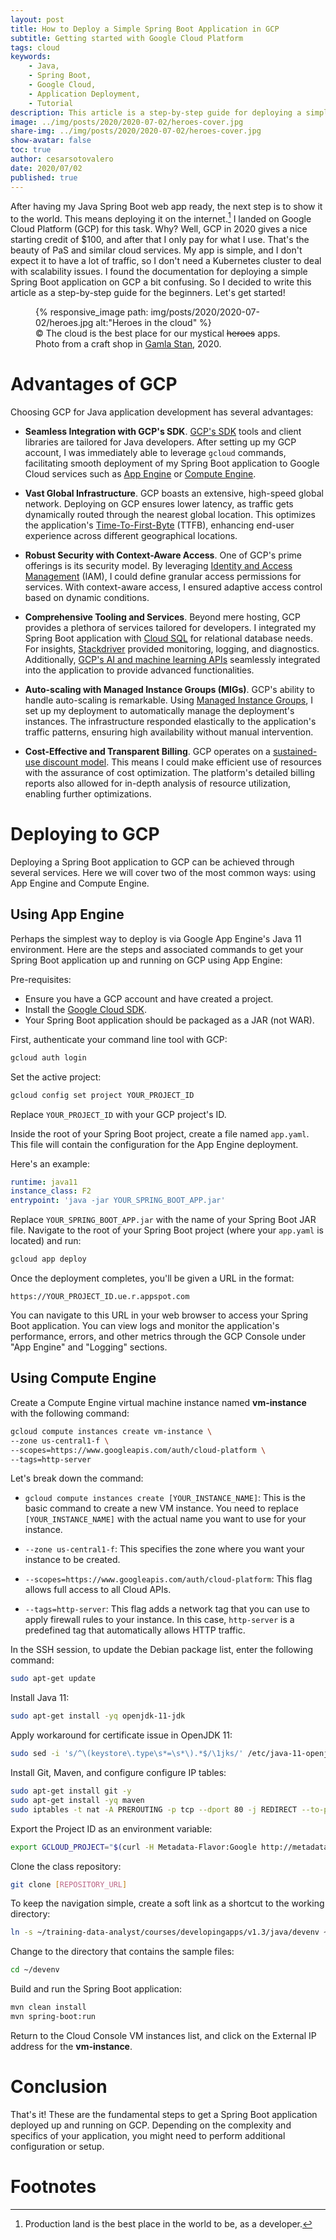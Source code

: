 ```yaml
---
layout: post
title: How to Deploy a Simple Spring Boot Application in GCP
subtitle: Getting started with Google Cloud Platform
tags: cloud
keywords: 
    - Java,
    - Spring Boot,
    - Google Cloud,
    - Application Deployment,
    - Tutorial
description: This article is a step-by-step guide for deploying a simple Spring Boot application on Google Cloud Platform (GCP). It covers deployment in App Engine and Compute Engine.
image: ../img/posts/2020/2020-07-02/heroes-cover.jpg
share-img: ../img/posts/2020/2020-07-02/heroes-cover.jpg
show-avatar: false
toc: true
author: cesarsotovalero
date: 2020/07/02
published: true
---
```


After having my Java Spring Boot web app ready, the next step is to show it to the world.
This means deploying it on the internet.[^1]
I landed on Google Cloud Platform (GCP) for this task.
Why?
Well, GCP in 2020 gives a nice starting credit of $100, and after that I only pay for what I use.
That's the beauty of PaS and similar cloud services.
My app is simple, and I don't expect it to have a lot of traffic, so I don't need a Kubernetes cluster to deal with scalability issues.
I found the documentation for deploying a simple Spring Boot application on GCP a bit confusing.
So I decided to write this article as a step-by-step guide for the beginners.
Let's get started!

<figure class="jb_picture">
  {% responsive_image path: img/posts/2020/2020-07-02/heroes.jpg alt:"Heroes in the cloud" %}
  <figcaption class="stroke"> 
    &#169; The cloud is the best place for our mystical <del>heroes</del> apps. Photo from a craft shop in <a href="https://goo.gl/maps/L6VH6HcfWr5ernk26">Gamla Stan</a>, 2020.
  </figcaption>
</figure>

# Advantages of GCP 

Choosing GCP for Java application development has several advantages:

- **Seamless Integration with GCP's SDK**. [GCP's SDK](https://cloud.google.com/sdk/) tools and client libraries are tailored for Java developers. After setting up my GCP account, I was immediately able to leverage `gcloud` commands, facilitating smooth deployment of my Spring Boot application to Google Cloud services such as [App Engine](https://cloud.google.com/appengine) or [Compute Engine](https://cloud.google.com/compute).

- **Vast Global Infrastructure**. GCP boasts an extensive, high-speed global network. Deploying on GCP ensures lower latency, as traffic gets dynamically routed through the nearest global location. This optimizes the application's [Time-To-First-Byte](https://en.wikipedia.org/wiki/Time_to_first_byte) (TTFB), enhancing end-user experience across different geographical locations.

- **Robust Security with Context-Aware Access**. One of GCP's prime offerings is its security model. By leveraging [Identity and Access Management](https://cloud.google.com/iam) (IAM), I could define granular access permissions for services. With context-aware access, I ensured adaptive access control based on dynamic conditions.

- **Comprehensive Tooling and Services**. Beyond mere hosting, GCP provides a plethora of services tailored for developers. I integrated my Spring Boot application with [Cloud SQL](https://cloud.google.com/sql) for relational database needs. For insights, [Stackdriver](https://cloud.google.com/products/operations?hl=en) provided monitoring, logging, and diagnostics. Additionally, [GCP's AI and machine learning APIs](https://cloud.google.com/products/ai) seamlessly integrated into the application to provide advanced functionalities.

- **Auto-scaling with Managed Instance Groups (MIGs)**. GCP's ability to handle auto-scaling is remarkable. Using [Managed Instance Groups](https://cloud.google.com/compute/docs/instance-groups), I set up my deployment to automatically manage the deployment's instances. The infrastructure responded elastically to the application's traffic patterns, ensuring high availability without manual intervention.

- **Cost-Effective and Transparent Billing**. GCP operates on a [sustained-use discount model](https://cloud.google.com/compute/docs/sustained-use-discounts). This means I could make efficient use of resources with the assurance of cost optimization. The platform's detailed billing reports also allowed for in-depth analysis of resource utilization, enabling further optimizations.

# Deploying to GCP

Deploying a Spring Boot application to GCP can be achieved through several services.
Here we will cover two of the most common ways: using App Engine and Compute Engine.

## Using App Engine

Perhaps the simplest way to deploy is via Google App Engine's Java 11 environment. 
Here are the steps and associated commands to get your Spring Boot application up and running on GCP using App Engine:

Pre-requisites:

- Ensure you have a GCP account and have created a project.
- Install the [Google Cloud SDK](https://cloud.google.com/sdk/docs/install).
- Your Spring Boot application should be packaged as a JAR (not WAR).

First, authenticate your command line tool with GCP:

```bash
gcloud auth login
```

Set the active project:

```bash
gcloud config set project YOUR_PROJECT_ID
```

Replace `YOUR_PROJECT_ID` with your GCP project's ID.

Inside the root of your Spring Boot project, create a file named `app.yaml`.
This file will contain the configuration for the App Engine deployment.

Here's an example:

```yaml
runtime: java11
instance_class: F2
entrypoint: 'java -jar YOUR_SPRING_BOOT_APP.jar'
```
Replace `YOUR_SPRING_BOOT_APP.jar` with the name of your Spring Boot JAR file.
Navigate to the root of your Spring Boot project (where your `app.yaml` is located) and run:

```bash
gcloud app deploy
```

Once the deployment completes, you'll be given a URL in the format:

```
https://YOUR_PROJECT_ID.ue.r.appspot.com
```

You can navigate to this URL in your web browser to access your Spring Boot application.
You can view logs and monitor the application's performance, errors, and other metrics through the GCP Console under "App Engine" and "Logging" sections.

## Using Compute Engine

Create a Compute Engine virtual machine instance named **vm-instance** with the following command:

```bash
gcloud compute instances create vm-instance \
--zone us-central1-f \
--scopes=https://www.googleapis.com/auth/cloud-platform \
--tags=http-server
```

Let's break down the command:

- `gcloud compute instances create [YOUR_INSTANCE_NAME]`: This is the basic command to create a new VM instance. You need to replace `[YOUR_INSTANCE_NAME]` with the actual name you want to use for your instance.

- `--zone us-central1-f`: This specifies the zone where you want your instance to be created.

- `--scopes=https://www.googleapis.com/auth/cloud-platform`: This flag allows full access to all Cloud APIs.

- `--tags=http-server`: This flag adds a network tag that you can use to apply firewall rules to your instance. In this case, `http-server` is a predefined tag that automatically allows HTTP traffic.

In the SSH session, to update the Debian package list, enter the following command:

```bash 
sudo apt-get update
```

Install Java 11:

```bash
sudo apt-get install -yq openjdk-11-jdk
```

Apply workaround for certificate issue in OpenJDK 11:

```bash
sudo sed -i 's/^\(keystore\.type\s*=\s*\).*$/\1jks/' /etc/java-11-openjdk/security/java.security; sudo rm /etc/ssl/certs/java/cacerts; sudo /usr/sbin/update-ca-certificates -f
```

Install Git, Maven, and configure configure IP tables:

```bash
sudo apt-get install git -y
sudo apt-get install -yq maven
sudo iptables -t nat -A PREROUTING -p tcp --dport 80 -j REDIRECT --to-port 8080
```

Export the Project ID as an environment variable:

```bash
export GCLOUD_PROJECT="$(curl -H Metadata-Flavor:Google http://metadata/computeMetadata/v1/project/project-id)"
```

Clone the class repository:

```bash
git clone [REPOSITORY_URL]
```

To keep the navigation simple, create a soft link as a shortcut to the working directory:

```bash
ln -s ~/training-data-analyst/courses/developingapps/v1.3/java/devenv ~/devenv
```

Change to the directory that contains the sample files:

```bash
cd ~/devenv
```

Build and run the Spring Boot application:

```bash
mvn clean install
mvn spring-boot:run
```

Return to the Cloud Console VM instances list, and click on the External IP address for the **vm-instance**.

# Conclusion

That's it! 
These are the fundamental steps to get a Spring Boot application deployed up and running on GCP.
Depending on the complexity and specifics of your application, you might need to perform additional configuration or setup.

# Footnotes

[^1]: Production land is the best place in the world to be, as a developer.

